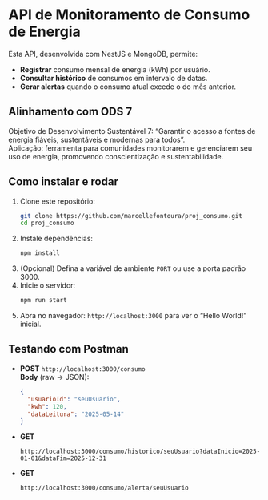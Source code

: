 # API de Monitoramento de Consumo de Energia

Esta API, desenvolvida com NestJS e MongoDB, permite:
- **Registrar** consumo mensal de energia (kWh) por usuário.
- **Consultar histórico** de consumos em intervalo de datas.
- **Gerar alertas** quando o consumo atual excede o do mês anterior.

## Alinhamento com ODS 7
Objetivo de Desenvolvimento Sustentável 7: “Garantir o acesso a fontes de energia fiáveis, sustentáveis e modernas para todos”.  
Aplicação: ferramenta para comunidades monitorarem e gerenciarem seu uso de energia, promovendo conscientização e sustentabilidade.

## Como instalar e rodar
1. Clone este repositório:  
   ```bash
   git clone https://github.com/marcellefontoura/proj_consumo.git
   cd proj_consumo
   ```
2. Instale dependências:  
   ```bash
   npm install
   ```
3. (Opcional) Defina a variável de ambiente `PORT` ou use a porta padrão 3000.  
4. Inicie o servidor:  
   ```bash
   npm run start
   ```
5. Abra no navegador: `http://localhost:3000` para ver o “Hello World!” inicial.

## Testando com Postman
- **POST** `http://localhost:3000/consumo`  
  **Body** (raw → JSON):
  ```json
  {
    "usuarioId": "seuUsuario",
    "kwh": 120,
    "dataLeitura": "2025-05-14"
  }
  ```
- **GET**  
  ```
  http://localhost:3000/consumo/historico/seuUsuario?dataInicio=2025-01-01&dataFim=2025-12-31
  ```
- **GET**  
  ```
  http://localhost:3000/consumo/alerta/seuUsuario
  ```
